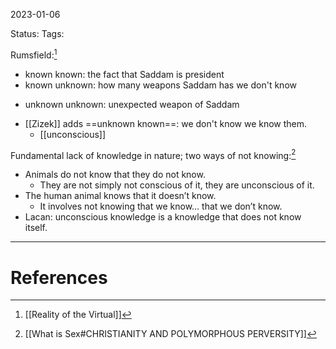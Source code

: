 2023-01-06

Status: 
Tags: 

Rumsfield:[^1]
* known known: the fact that Saddam is president
* known unknown: how many weapons Saddam has we don't know
- unknown unknown: unexpected weapon of Saddam
* [[Zizek]] adds ==unknown known==: we don't know we know them.
	* [[unconscious]]

Fundamental lack of knowledge in nature; two ways of not knowing:[^2]
- Animals do not know that they do not know.
	- They are not simply not conscious of it, they are unconscious of it.
- The human animal knows that it doesn’t know.
	- It involves not knowing that we know… that we don’t know.
- Lacan: unconscious knowledge is a knowledge that does not know itself.



---
# References

[^1]: [[Reality of the Virtual]]
[^2]: [[What is Sex#CHRISTIANITY AND POLYMORPHOUS PERVERSITY]]